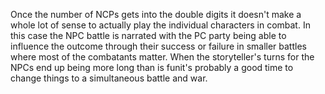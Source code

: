 Once the number of NCPs gets into the double digits it doesn't make a whole lot of sense to actually play the individual characters in combat. In this case the NPC battle is narrated with the PC party being able to influence the outcome through their success or failure in smaller battles where most of the combatants matter. When the storyteller's turns for the NPCs end up being more long than is funit's probably a good time to change things to a simultaneous battle and war.